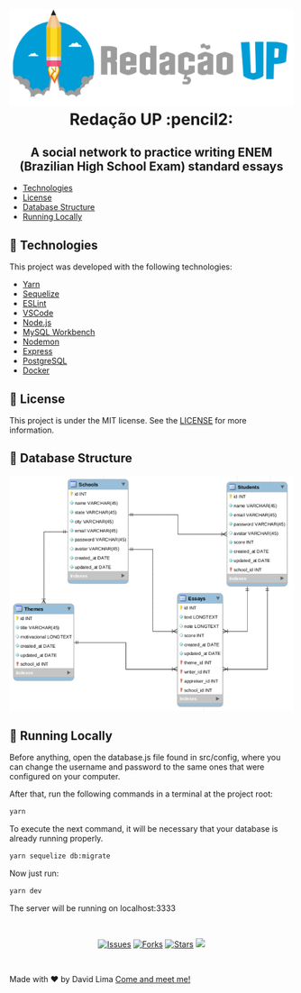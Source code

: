 <h1 align="center">
  <img src="logo.png" alt="Redação UP (logo)"/>
  Redação UP :pencil2:
</h1>

<h2 align="center">
  A social network to practice writing ENEM (Brazilian High School Exam) standard essays
</h2>

<ul>
  <li><a href="#wrench-technologies">Technologies</a></li>
  <li><a href="#memo-license">License</a></li>
  <li><a href="#floppy_disk-database-structure">Database Structure</a></li>
  <li><a href="#runner-running-locally">Running Locally</a></li>
</ul>

## :wrench: Technologies

This project was developed with the following technologies:

- [Yarn](https://yarnpkg.com/)
- [Sequelize](https://sequelize.org/)
- [ESLint](https://eslint.org/)
- [VSCode](https://code.visualstudio.com/)
- [Node.js](https://nodejs.org/en/)
- [MySQL Workbench](https://www.mysql.com/products/workbench/)
- [Nodemon](https://www.npmjs.com/package/nodemon)
- [Express](https://expressjs.com/pt-br/)
- [PostgreSQL](https://www.postgresql.org/)
- [Docker](https://www.docker.com/)

## :memo: License 

This project is under the MIT license. See the [LICENSE](LICENSE) for more information.

## :floppy_disk: Database Structure

<img alt="Database Structure" src="database-structure.png"/>

## :runner: Running Locally

Before anything, open the database.js file found in src/config, where you can change the username and password to the same ones that were configured on your computer.

After that, run the following commands in a terminal at the project root:

```sh
yarn
```

To execute the next command, it will be necessary that your database is already running properly.

```sh
yarn sequelize db:migrate
```

Now just run:

```sh
yarn dev
```

The server will be running on localhost:3333

<br/>

<p align="center">
  <a href="https://github.com/AntDavidLima/redacaoup-backend/issues"><img src="https://img.shields.io/github/issues/AntDavidLima/redacaoup-backend" alt="Issues"/></a>
  <a href="https://github.com/AntDavidLima/redacaoup-backend/network/members"><img src="https://img.shields.io/github/forks/AntDavidLima/redacaoup-backend" alt="Forks"/></a>
  <a href="https://github.com/AntDavidLima/redacaoup-backend/stargazers"><img src="https://img.shields.io/github/stars/AntDavidLima/redacaoup-backend" alt="Stars"/></a>
  <a href="LICENSE"><img src="https://img.shields.io/github/license/AntDavidLima/redacaoup-backend"/></a>
</p>

<br/>

Made with ♥ by David Lima [Come and meet me!](https://www.linkedin.com/in/antdavidlima/)
